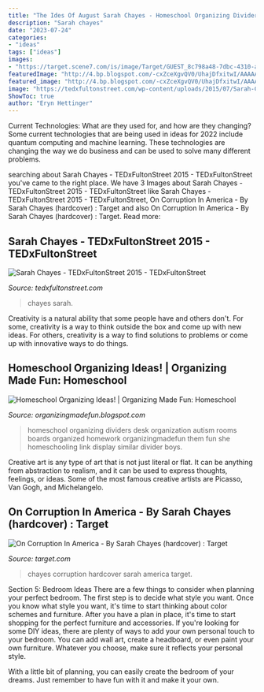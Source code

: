 ```yaml
---
title: "The Ides Of August Sarah Chayes - Homeschool Organizing Dividers Desk Organization Autism Rooms Boards Organized Homework Organizingmadefun Them Fun She Homeschooling Link Display Similar Divider Boys"
description: "Sarah chayes"
date: "2023-07-24"
categories:
- "ideas"
tags: ["ideas"]
images:
- "https://target.scene7.com/is/image/Target/GUEST_8c798a48-7dbc-4310-a8cc-024e8a9c345f?wid=488&amp;hei=488&amp;fmt=pjpeg"
featuredImage: "http://4.bp.blogspot.com/-cxZceXgvQV0/UhajDfxitwI/AAAAAAAAQVY/Ulm1kLkFvD8/s1600/organized+dividers+for+homeschool+rooms.jpg"
featured_image: "http://4.bp.blogspot.com/-cxZceXgvQV0/UhajDfxitwI/AAAAAAAAQVY/Ulm1kLkFvD8/s1600/organized+dividers+for+homeschool+rooms.jpg"
image: "https://tedxfultonstreet.com/wp-content/uploads/2015/07/Sarah-Chayes-TEDxFultonStreet-20151-300x300.jpg"
ShowToc: true
author: "Eryn Hettinger"
---
```



Current Technologies: What are they used for, and how are they changing?
Some current technologies that are being used in ideas for 2022 include quantum computing and machine learning. These technologies are changing the way we do business and can be used to solve many different problems.

	

		
searching about Sarah Chayes - TEDxFultonStreet 2015 - TEDxFultonStreet you've came to the right place. We have 3 Images about Sarah Chayes - TEDxFultonStreet 2015 - TEDxFultonStreet like Sarah Chayes - TEDxFultonStreet 2015 - TEDxFultonStreet, On Corruption In America - By Sarah Chayes (hardcover) : Target and also On Corruption In America - By Sarah Chayes (hardcover) : Target. Read more:
		
    
## Sarah Chayes - TEDxFultonStreet 2015 - TEDxFultonStreet

<img loading=lazy src="https://tedxfultonstreet.com/wp-content/uploads/2015/07/Sarah-Chayes-TEDxFultonStreet-20151-300x300.jpg" onerror="this.onerror=null;this.src='https://tse1.mm.bing.net/th?id=OIP.3wpFt74Au9mpvnCJGkj7fgAAAA&amp;pid=15.1';" alt="Sarah Chayes - TEDxFultonStreet 2015 - TEDxFultonStreet">

_Source: tedxfultonstreet.com_

>chayes sarah. 

	

Creativity is a natural ability that some people have and others don't. For some, creativity is a way to think outside the box and come up with new ideas. For others, creativity is a way to find solutions to problems or come up with innovative ways to do things.

    
## Homeschool Organizing Ideas! | Organizing Made Fun: Homeschool

<img loading=lazy src="http://4.bp.blogspot.com/-cxZceXgvQV0/UhajDfxitwI/AAAAAAAAQVY/Ulm1kLkFvD8/s1600/organized+dividers+for+homeschool+rooms.jpg" onerror="this.onerror=null;this.src='https://tse4.mm.bing.net/th?id=OIP.DVMwzGvkPHhq0jGrFVYAjAHaE6&amp;pid=15.1';" alt="Homeschool Organizing Ideas! | Organizing Made Fun: Homeschool">

_Source: organizingmadefun.blogspot.com_

>homeschool organizing dividers desk organization autism rooms boards organized homework organizingmadefun them fun she homeschooling link display similar divider boys. 

	

Creative art is any type of art that is not just literal or flat. It can be anything from abstraction to realism, and it can be used to express thoughts, feelings, or ideas. Some of the most famous creative artists are Picasso, Van Gogh, and Michelangelo.

    
## On Corruption In America - By Sarah Chayes (hardcover) : Target

<img loading=lazy src="https://target.scene7.com/is/image/Target/GUEST_8c798a48-7dbc-4310-a8cc-024e8a9c345f?wid=488&amp;hei=488&amp;fmt=pjpeg" onerror="this.onerror=null;this.src='https://tse3.mm.bing.net/th?id=OIP.Krk8pVZyG6dK7xVMHtpdwQHaHa&amp;pid=15.1';" alt="On Corruption In America - By Sarah Chayes (hardcover) : Target">

_Source: target.com_

>chayes corruption hardcover sarah america target. 

	

Section 5: Bedroom Ideas
There are a few things to consider when planning your perfect bedroom. The first step is to decide what style you want. Once you know what style you want, it's time to start thinking about color schemes and furniture. After you have a plan in place, it's time to start shopping for the perfect furniture and accessories.
If you're looking for some DIY ideas, there are plenty of ways to add your own personal touch to your bedroom. You can add wall art, create a headboard, or even paint your own furniture. Whatever you choose, make sure it reflects your personal style.

With a little bit of planning, you can easily create the bedroom of your dreams. Just remember to have fun with it and make it your own.

